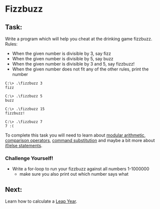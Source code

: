 # Fizzbuzz

## Task:
Write a program which will help you cheat at the drinking game fizzbuzz.
Rules:
- When the given number is divisible by 3, say fizz
- When the given number is divisible by 5, say buzz
- When the given number is divisible by 3 and 5, say fizzbuzz!
- When the given number does not fit any of the other rules, print the number
```
C:\> .\fizzbuzz 3
fizz

C:\> .\fizzbuzz 5
buzz

C:\> .\fizzbuzz 15
fizzbuzz!

C:\> .\fizzbuzz 7
7 :(
```

To complete this task you will need to learn about [modular arithmetic](https://betterexplained.com/articles/fun-with-modular-arithmetic/), [comparison operators](http://ss64.com/ps/syntax-compare.html),
[command substitution](http://pubs.opengroup.org/onlinepubs/009695399/utilities/xcu_chap02.html#tag_02_06_03) and maybe a bit more about [if/else statements](https://blog.udemy.com/powershell-if-else/).

### Challenge Yourself!
- Write a for-loop to run your fizzbuzz against all numbers 1-1000000
  - make sure you also print out which number says what

## Next:
Learn how to calculate a [Leap Year](https://github.com/fouralarmfire/shell-tutorial/blob/master/windows/exercises/leap_year.md).

